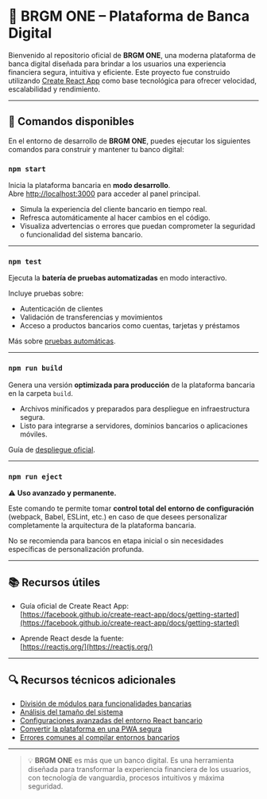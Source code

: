 # 🏦 BRGM ONE – Plataforma de Banca Digital

Bienvenido al repositorio oficial de **BRGM ONE**, una moderna plataforma de banca digital diseñada para brindar a los usuarios una experiencia financiera segura, intuitiva y eficiente. Este proyecto fue construido utilizando [Create React App](https://github.com/facebook/create-react-app) como base tecnológica para ofrecer velocidad, escalabilidad y rendimiento.

---

## 🧰 Comandos disponibles

En el entorno de desarrollo de **BRGM ONE**, puedes ejecutar los siguientes comandos para construir y mantener tu banco digital:

### `npm start`

Inicia la plataforma bancaria en **modo desarrollo**.  
Abre [http://localhost:3000](http://localhost:3000) para acceder al panel principal.

- Simula la experiencia del cliente bancario en tiempo real.
- Refresca automáticamente al hacer cambios en el código.
- Visualiza advertencias o errores que puedan comprometer la seguridad o funcionalidad del sistema bancario.

---

### `npm test`

Ejecuta la **batería de pruebas automatizadas** en modo interactivo.

Incluye pruebas sobre:

- Autenticación de clientes
- Validación de transferencias y movimientos
- Acceso a productos bancarios como cuentas, tarjetas y préstamos

Más sobre [pruebas automáticas](https://facebook.github.io/create-react-app/docs/running-tests).

---

### `npm run build`

Genera una versión **optimizada para producción** de la plataforma bancaria en la carpeta `build`.

- Archivos minificados y preparados para despliegue en infraestructura segura.
- Listo para integrarse a servidores, dominios bancarios o aplicaciones móviles.

Guía de [despliegue oficial](https://facebook.github.io/create-react-app/docs/deployment).

---

### `npm run eject`

⚠️ **Uso avanzado y permanente.**

Este comando te permite tomar **control total del entorno de configuración** (webpack, Babel, ESLint, etc.) en caso de que desees personalizar completamente la arquitectura de la plataforma bancaria.

No se recomienda para bancos en etapa inicial o sin necesidades específicas de personalización profunda.

---

## 📚 Recursos útiles

- Guía oficial de Create React App:  
  [https://facebook.github.io/create-react-app/docs/getting-started](https://facebook.github.io/create-react-app/docs/getting-started)

- Aprende React desde la fuente:  
  [https://reactjs.org/](https://reactjs.org/)

---

## 🔍 Recursos técnicos adicionales

- [División de módulos para funcionalidades bancarias](https://facebook.github.io/create-react-app/docs/code-splitting)  
- [Análisis del tamaño del sistema](https://facebook.github.io/create-react-app/docs/analyzing-the-bundle-size)  
- [Configuraciones avanzadas del entorno React bancario](https://facebook.github.io/create-react-app/docs/advanced-configuration)  
- [Convertir la plataforma en una PWA segura](https://facebook.github.io/create-react-app/docs/making-a-progressive-web-app)  
- [Errores comunes al compilar entornos bancarios](https://facebook.github.io/create-react-app/docs/troubleshooting#npm-run-build-fails-to-minify)  

---

> 💡 **BRGM ONE** es más que un banco digital. Es una herramienta diseñada para transformar la experiencia financiera de los usuarios, con tecnología de vanguardia, procesos intuitivos y máxima seguridad.


